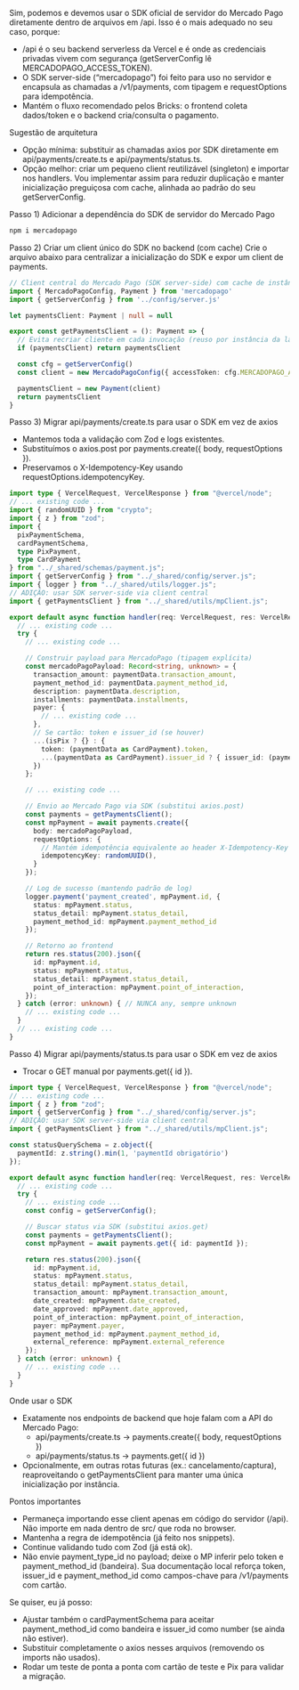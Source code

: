 Sim, podemos e devemos usar o SDK oficial de servidor do Mercado Pago diretamente dentro de arquivos em /api. Isso é o mais adequado no seu caso, porque:

- /api é o seu backend serverless da Vercel e é onde as credenciais privadas vivem com segurança (getServerConfig lê MERCADOPAGO_ACCESS_TOKEN).
- O SDK server-side (“mercadopago”) foi feito para uso no servidor e encapsula as chamadas a /v1/payments, com tipagem e requestOptions para idempotência.
- Mantém o fluxo recomendado pelos Bricks: o frontend coleta dados/token e o backend cria/consulta o pagamento.

Sugestão de arquitetura

- Opção mínima: substituir as chamadas axios por SDK diretamente em api/payments/create.ts e api/payments/status.ts.
- Opção melhor: criar um pequeno client reutilizável (singleton) e importar nos handlers. Vou implementar assim para reduzir duplicação e manter inicialização preguiçosa com cache, alinhada ao padrão do seu getServerConfig.

Passo 1) Adicionar a dependência do SDK de servidor do Mercado Pago

```bash
npm i mercadopago
```

Passo 2) Criar um client único do SDK no backend (com cache)
Crie o arquivo abaixo para centralizar a inicialização do SDK e expor um client de payments.

```typescript:c:\Users\User\Desktop\Projetos\sos-moto\cta-mantraom\trae\teste-brinks\api_shared\utils\mpClient.ts
// Client central do Mercado Pago (SDK server-side) com cache de instância
import { MercadoPagoConfig, Payment } from 'mercadopago'
import { getServerConfig } from '../config/server.js'

let paymentsClient: Payment | null = null

export const getPaymentsClient = (): Payment => {
  // Evita recriar cliente em cada invocação (reuso por instância da lambda)
  if (paymentsClient) return paymentsClient

  const cfg = getServerConfig()
  const client = new MercadoPagoConfig({ accessToken: cfg.MERCADOPAGO_ACCESS_TOKEN })

  paymentsClient = new Payment(client)
  return paymentsClient
}
```

Passo 3) Migrar api/payments/create.ts para usar o SDK em vez de axios

- Mantemos toda a validação com Zod e logs existentes.
- Substituímos o axios.post por payments.create({ body, requestOptions }).
- Preservamos o X-Idempotency-Key usando requestOptions.idempotencyKey.

```typescript:c:\Users\User\Desktop\Projetos\sos-moto\cta-mantraom\trae\teste-brinks\api\payments\create.ts
import type { VercelRequest, VercelResponse } from "@vercel/node";
// ... existing code ...
import { randomUUID } from "crypto";
import { z } from "zod";
import {
  pixPaymentSchema,
  cardPaymentSchema,
  type PixPayment,
  type CardPayment
} from "../_shared/schemas/payment.js";
import { getServerConfig } from "../_shared/config/server.js";
import { logger } from "../_shared/utils/logger.js";
// ADIÇÃO: usar SDK server-side via client central
import { getPaymentsClient } from "../_shared/utils/mpClient.js";

export default async function handler(req: VercelRequest, res: VercelResponse) {
  // ... existing code ...
  try {
    // ... existing code ...

    // Construir payload para MercadoPago (tipagem explícita)
    const mercadoPagoPayload: Record<string, unknown> = {
      transaction_amount: paymentData.transaction_amount,
      payment_method_id: paymentData.payment_method_id,
      description: paymentData.description,
      installments: paymentData.installments,
      payer: {
        // ... existing code ...
      },
      // Se cartão: token e issuer_id (se houver)
      ...(isPix ? {} : {
        token: (paymentData as CardPayment).token,
        ...(paymentData as CardPayment).issuer_id ? { issuer_id: (paymentData as CardPayment).issuer_id } : {}
      })
    };

    // ... existing code ...

    // Envio ao Mercado Pago via SDK (substitui axios.post)
    const payments = getPaymentsClient();
    const mpPayment = await payments.create({
      body: mercadoPagoPayload,
      requestOptions: {
        // Mantém idempotência equivalente ao header X-Idempotency-Key
        idempotencyKey: randomUUID(),
      }
    });

    // Log de sucesso (mantendo padrão de log)
    logger.payment('payment_created', mpPayment.id, {
      status: mpPayment.status,
      status_detail: mpPayment.status_detail,
      payment_method_id: mpPayment.payment_method_id
    });

    // Retorno ao frontend
    return res.status(200).json({
      id: mpPayment.id,
      status: mpPayment.status,
      status_detail: mpPayment.status_detail,
      point_of_interaction: mpPayment.point_of_interaction,
    });
  } catch (error: unknown) { // NUNCA any, sempre unknown
    // ... existing code ...
  }
  // ... existing code ...
}
```

Passo 4) Migrar api/payments/status.ts para usar o SDK em vez de axios

- Trocar o GET manual por payments.get({ id }).

```typescript:c:\Users\User\Desktop\Projetos\sos-moto\cta-mantraom\trae\teste-brinks\api\payments\status.ts
import type { VercelRequest, VercelResponse } from "@vercel/node";
// ... existing code ...
import { z } from "zod";
import { getServerConfig } from "../_shared/config/server.js";
// ADIÇÃO: usar SDK server-side via client central
import { getPaymentsClient } from "../_shared/utils/mpClient.js";

const statusQuerySchema = z.object({
  paymentId: z.string().min(1, 'paymentId obrigatório')
});

export default async function handler(req: VercelRequest, res: VercelResponse) {
  // ... existing code ...
  try {
    // ... existing code ...
    const config = getServerConfig();

    // Buscar status via SDK (substitui axios.get)
    const payments = getPaymentsClient();
    const mpPayment = await payments.get({ id: paymentId });

    return res.status(200).json({
      id: mpPayment.id,
      status: mpPayment.status,
      status_detail: mpPayment.status_detail,
      transaction_amount: mpPayment.transaction_amount,
      date_created: mpPayment.date_created,
      date_approved: mpPayment.date_approved,
      point_of_interaction: mpPayment.point_of_interaction,
      payer: mpPayment.payer,
      payment_method_id: mpPayment.payment_method_id,
      external_reference: mpPayment.external_reference
    });
  } catch (error: unknown) {
    // ... existing code ...
  }
}
```

Onde usar o SDK

- Exatamente nos endpoints de backend que hoje falam com a API do Mercado Pago:
  - api/payments/create.ts → payments.create({ body, requestOptions })
  - api/payments/status.ts → payments.get({ id })
- Opcionalmente, em outras rotas futuras (ex.: cancelamento/captura), reaproveitando o getPaymentsClient para manter uma única inicialização por instância.

Pontos importantes

- Permaneça importando esse client apenas em código do servidor (/api). Não importe em nada dentro de src/ que roda no browser.
- Mantenha a regra de idempotência (já feito nos snippets).
- Continue validando tudo com Zod (já está ok).
- Não envie payment_type_id no payload; deixe o MP inferir pelo token e payment_method_id (bandeira). Sua documentação local reforça token, issuer_id e payment_method_id como campos-chave para /v1/payments com cartão.

Se quiser, eu já posso:

- Ajustar também o cardPaymentSchema para aceitar payment_method_id como bandeira e issuer_id como number (se ainda não estiver).
- Substituir completamente o axios nesses arquivos (removendo os imports não usados).
- Rodar um teste de ponta a ponta com cartão de teste e Pix para validar a migração.
